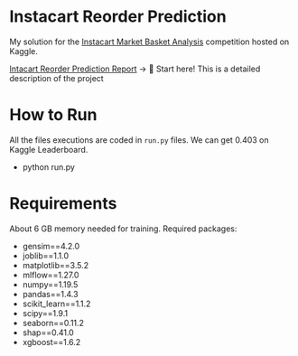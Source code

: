 Instacart Reorder Prediction
==============
My solution for the [Instacart Market Basket Analysis](https://www.kaggle.com/competitions/instacart-market-basket-analysis/overview) competition hosted on Kaggle.

[Intacart Reorder Prediction Report](https://github.com/goqiao/Instacart-Market-Basket-Analysis/blob/master/Instacart%20Reorder%20Prediction%20Report.pdf) -> 👋 Start here! This is a detailed description of the project


# How to Run
All the files executions are coded in `run.py` files. We can get 0.403 on Kaggle Leaderboard. 
- python run.py

# Requirements
About 6 GB memory needed for training. Required packages:
- gensim==4.2.0
- joblib==1.1.0
- matplotlib==3.5.2
- mlflow==1.27.0
- numpy==1.19.5
- pandas==1.4.3
- scikit_learn==1.1.2
- scipy==1.9.1
- seaborn==0.11.2
- shap==0.41.0
- xgboost==1.6.2

